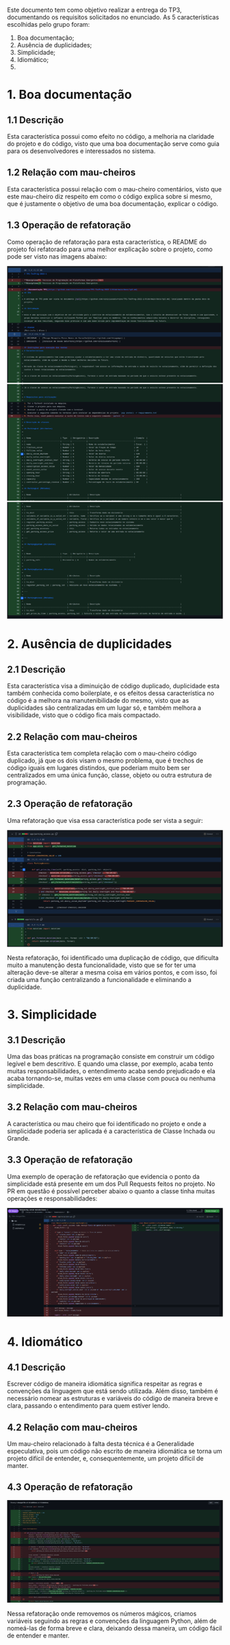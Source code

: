 Este documento tem como objetivo realizar a entrega do TP3, documentando os requisitos solicitados no enunciado. As 5 características escolhidas pelo grupo foram:

1. Boa documentação;
2. Ausência de duplicidades;
3. Simplicidade;
4. Idiomático;
5.

# 1. Boa documentação

## 1.1 Descrição

Esta característica possui como efeito no código, a melhoria na claridade do projeto e do código, visto que uma boa documentação serve como guia para os desenvolvedores e interessados no sistema.

## 1.2 Relação com mau-cheiros

Esta característica possui relação com o mau-cheiro comentários, visto que este mau-cheiro diz respeito em como o código explica sobre si mesmo, que é justamente o objetivo de uma boa documentação, explicar o código.

## 1.3 Operação de refatoração

Como operação de refatoração para esta característica, o README do projeto foi refatorado para uma melhor explicação sobre o projeto, como pode ser visto nas imagens abaixo:

![Boa Documentação 1](./assets/boa-documentacao-1.png)
![Boa Documentação 2](./assets/boa-documentacao-2.png)
![Boa Documentação 3](./assets/boa-documentacao-3.png)

# 2. Ausência de duplicidades

## 2.1 Descrição

Esta característica visa a diminuição de código duplicado, duplicidade esta também conhecida como boilerplate, e os efeitos dessa característica no código é a melhora na manutenibilidade do mesmo, visto que as duplicidades são centralizadas em um lugar só, e também melhora a visibilidade, visto que o código fica mais compactado.

## 2.2 Relação com mau-cheiros

Esta característica tem completa relação com o mau-cheiro código duplicado, já que os dois visam o mesmo problema, que é trechos de código iguais em lugares distindos, que poderiam muito bem ser centralizados em uma única função, classe, objeto ou outra estrutura de programação.

## 2.3 Operação de refatoração

Uma refatoração que visa essa característica pode ser vista a seguir:

![Ausência de duplicidade](./assets/ausencia-de-duplicidades.png)

Nesta refatoração, foi identificado uma duplicação de código, que dificulta muito a manutenção desta funcionalidade, visto que se for ter uma alteração deve-se alterar a mesma coisa em vários pontos, e com isso, foi criada uma função centralizando a funcionalidade e eliminando a duplicidade.

# 3. Simplicidade

## 3.1 Descrição

Uma das boas práticas na programação consiste em construir um código legível e bem descritivo. E quando uma classe, por exemplo, acaba tento muitas responsabilidades, o entendimento acaba sendo prejudicado e ela acaba tornando-se, muitas vezes em uma classe com pouca ou nenhuma simplicidade.

## 3.2 Relação com mau-cheiros

A característica ou mau cheiro que foi identificado no projeto e onde a simplicidade poderia ser aplicada é a característica de Classe Inchada ou Grande.

## 3.3 Operação de refatoração

Uma exemplo de operação de refatoração que evidencia o ponto da simplicidade está presente em um dos Pull Requests feitos no projeto. No PR em questão é possível perceber abaixo o quanto a classe tinha muitas operações e responsabilidades:

![Pull Request](./assets/simplicidade.png)

# 4. Idiomático

## 4.1 Descrição

Escrever código de maneira idiomática significa respeitar as regras e convenções da linguagem que está sendo utilizada. Além disso, também é necessário nomear as estruturas e variáveis do código de maneira breve e clara, passando o entendimento para quem estiver lendo.

## 4.2 Relação com mau-cheiros

Um mau-cheiro relacionado à falta desta técnica é a Generalidade especulativa, pois um código não escrito de maneira idiomática se torna um projeto difícil de entender, e, consequentemente, um projeto difícil de manter.

## 4.3 Operação de refatoração

![Idiomático](./assets/idiomatico.png)

Nessa refatoração onde removemos os números mágicos, criamos variáveis seguindo as regras e convenções da linguagem Python, além de nomeá-las de forma breve e clara, deixando dessa maneira, um código fácil de entender e manter.